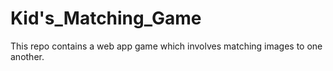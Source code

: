 # Kid's_Matching_Game
 This repo contains a web app game which involves matching images to one another. 

